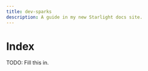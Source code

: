 ```yaml
---
title: dev-sparks
description: A guide in my new Starlight docs site.
---
```

# Index

TODO: Fill this in.
